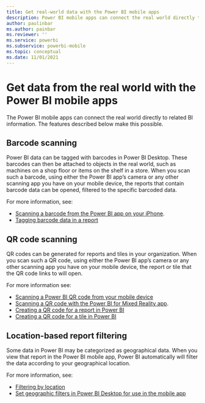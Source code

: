 ```yaml
---
title: Get real-world data with the Power BI mobile apps
description: Power BI mobile apps can connect the real world directly to related BI information, no search needed.
author: paulinbar
ms.author: painbar
ms.reviewer: ''
ms.service: powerbi
ms.subservice: powerbi-mobile
ms.topic: conceptual
ms.date: 11/01/2021
---
```

# Get data from the real world with the Power BI mobile apps
The Power BI mobile apps can connect the real world directly to related BI information. The features described below make this possible. 

## Barcode scanning

Power BI data can be tagged with barcodes in Power BI Desktop. These barcodes can then be attached to objects in the real world, such as machines on a shop floor or items on the shelf in a store. When you scan such a barcode, using either the Power BI app’s camera or any other scanning app you have on your mobile device, the reports that contain barcode data can be opened, filtered to the specific barcoded data.

For more information, see:
* [Scanning a barcode from the Power BI app on your iPhone](mobile-apps-scan-barcode.md).
* [Tagging barcode data in a report](../../transform-model/desktop-mobile-barcodes.md)

## QR code scanning

QR codes can be generated for reports and tiles in your organization. When you scan such a QR code, using either the Power BI app’s camera or any other scanning app you have on your mobile device, the report or tile that the QR code links to will open.

For more information see:
* [Scanning a Power BI QR code from your mobile device](mobile-apps-qr-code.md)
* [Scanning a QR code with the Power BI for Mixed Reality app](./mobile-hololens2-app.md#open-reports-with-qr-codes).
* [Creating a QR code for a report in Power BI](../../create-reports/service-create-qr-code-for-report.md)
* [Creating a QR code for a tile in Power BI](../../create-reports/service-create-qr-code-for-tile.md)

## Location-based report filtering

Some data in Power BI may be categorized as geographical data. When you view that report in the Power BI mobile app, Power BI automatically will filter the data according to your geographical location.

For more information, see:
* [Filtering by location](mobile-apps-geographic-filtering.md)
* [Set geographic filters in Power BI Desktop for use in the mobile app](../../transform-model/desktop-mobile-geofiltering.md)
